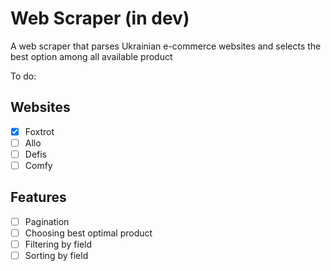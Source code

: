 # Web Scraper (in dev)
A web scraper that parses Ukrainian e-commerce websites and selects the best option among all available product

To do:
## Websites
- [x] Foxtrot
- [ ] Allo
- [ ] Defis
- [ ] Comfy

## Features
- [ ] Pagination
- [ ] Choosing best optimal product
- [ ] Filtering by field
- [ ] Sorting by field

